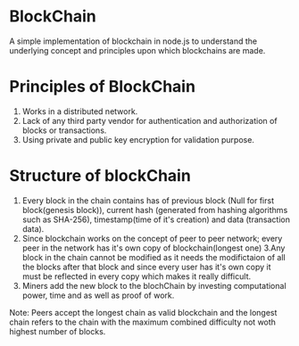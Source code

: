 # BlockChain
A simple implementation of blockchain in node.js to understand the underlying concept and principles upon which blockchains are made.

# Principles of BlockChain
1. Works in a distributed network.
2. Lack of any third party vendor for authentication and authorization of blocks or transactions.
3. Using private and public key encryption for validation purpose.

# Structure of blockChain
1. Every block in the chain contains has of previous block (Null for first block(genesis block)), current hash (generated from hashing algorithms such as SHA-256), timestamp(time of it's creation) and data (transaction data).
2. Since blockchain works on the concept of peer to peer network; every peer in the network has it's own copy of blockchain(longest one)
3.Any block in the chain cannot be modified as it needs the modifictaion of all the blocks after that block and since every user has it's own copy it must be reflected in every copy which makes it really difficult.
4. Miners add the new block to the blochChain by investing computational power, time and as well as proof of work.

Note: Peers accept the longest chain as valid blockchain and the longest chain refers to the chain with the maximum combined difficulty not woth highest number of blocks.
